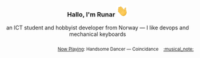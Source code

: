 <h3 align="center">Hallo, I'm Runar <img src="./assets/wave.gif" width="30px" height="30px"></h3>

<div align="center">an ICT student and hobbyist developer from Norway — I like devops and mechanical keyboards</div>

<br/>
<div align="right"><sub>
  <a href="https://www.last.fm/user/runarsf">Now Playing</a>: Handsome Dancer &mdash; Coincidance &nbsp;&nbsp; <a href="https:&#x2F;&#x2F;www.last.fm&#x2F;music&#x2F;Handsome+Dancer&#x2F;_&#x2F;Coincidance">:musical_note:</a>
</sub></div>

